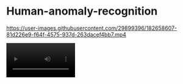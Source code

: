 # Human-anomaly-recognition

https://user-images.githubusercontent.com/29899396/182658607-81d226e9-f64f-4575-937d-263dacef4bb7.mp4

<video src='https://user-images.githubusercontent.com/29899396/182658607-81d226e9-f64f-4575-937d-263dacef4bb7.mp4' width=180/>
